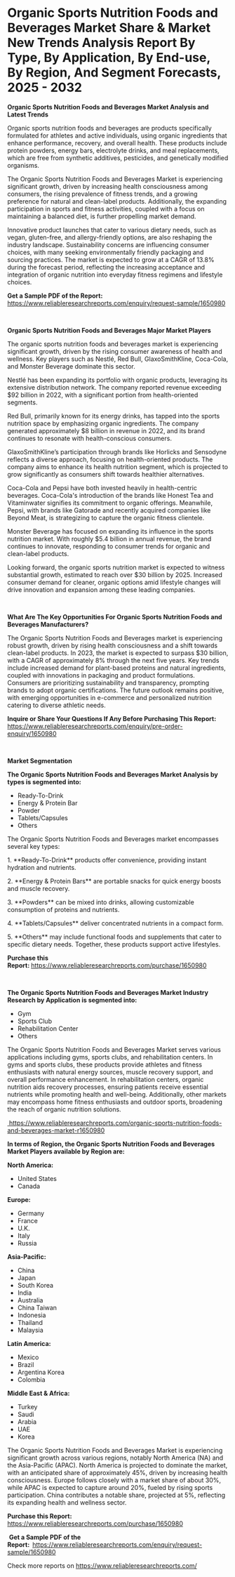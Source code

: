 <p><h1>Organic Sports Nutrition Foods and Beverages Market Share & Market New Trends Analysis Report By Type, By Application, By End-use, By Region, And Segment Forecasts, 2025 - 2032</h1></p><p><strong>Organic Sports Nutrition Foods and Beverages Market Analysis and Latest Trends</strong></p>
<p><p>Organic sports nutrition foods and beverages are products specifically formulated for athletes and active individuals, using organic ingredients that enhance performance, recovery, and overall health. These products include protein powders, energy bars, electrolyte drinks, and meal replacements, which are free from synthetic additives, pesticides, and genetically modified organisms.</p><p>The Organic Sports Nutrition Foods and Beverages Market is experiencing significant growth, driven by increasing health consciousness among consumers, the rising prevalence of fitness trends, and a growing preference for natural and clean-label products. Additionally, the expanding participation in sports and fitness activities, coupled with a focus on maintaining a balanced diet, is further propelling market demand. </p><p>Innovative product launches that cater to various dietary needs, such as vegan, gluten-free, and allergy-friendly options, are also reshaping the industry landscape. Sustainability concerns are influencing consumer choices, with many seeking environmentally friendly packaging and sourcing practices. The market is expected to grow at a CAGR of 13.8% during the forecast period, reflecting the increasing acceptance and integration of organic nutrition into everyday fitness regimens and lifestyle choices.</p></p>
<p><strong>Get a Sample PDF of the Report:&nbsp;</strong> <a href="https://www.reliableresearchreports.com/enquiry/request-sample/1650980?utm_campaign=3207&utm_medium=2&utm_source=Github&utm_content=ia&utm_term=23032025&utm_id=organic-sports-nutrition-foods-and-beverages">https://www.reliableresearchreports.com/enquiry/request-sample/1650980</a></p>
<p>&nbsp;</p>
<p><strong>Organic Sports Nutrition Foods and Beverages Major Market Players</strong></p>
<p><p>The organic sports nutrition foods and beverages market is experiencing significant growth, driven by the rising consumer awareness of health and wellness. Key players such as Nestlé, Red Bull, GlaxoSmithKline, Coca-Cola, and Monster Beverage dominate this sector.</p><p>Nestlé has been expanding its portfolio with organic products, leveraging its extensive distribution network. The company reported revenue exceeding $92 billion in 2022, with a significant portion from health-oriented segments.</p><p>Red Bull, primarily known for its energy drinks, has tapped into the sports nutrition space by emphasizing organic ingredients. The company generated approximately $8 billion in revenue in 2022, and its brand continues to resonate with health-conscious consumers.</p><p>GlaxoSmithKline’s participation through brands like Horlicks and Sensodyne reflects a diverse approach, focusing on health-oriented products. The company aims to enhance its health nutrition segment, which is projected to grow significantly as consumers shift towards healthier alternatives.</p><p>Coca-Cola and Pepsi have both invested heavily in health-centric beverages. Coca-Cola's introduction of the brands like Honest Tea and Vitaminwater signifies its commitment to organic offerings. Meanwhile, Pepsi, with brands like Gatorade and recently acquired companies like Beyond Meat, is strategizing to capture the organic fitness clientele.</p><p>Monster Beverage has focused on expanding its influence in the sports nutrition market. With roughly $5.4 billion in annual revenue, the brand continues to innovate, responding to consumer trends for organic and clean-label products.</p><p>Looking forward, the organic sports nutrition market is expected to witness substantial growth, estimated to reach over $30 billion by 2025. Increased consumer demand for cleaner, organic options amid lifestyle changes will drive innovation and expansion among these leading companies.</p></p>
<p>&nbsp;</p>
<p><strong>What Are The Key Opportunities For Organic Sports Nutrition Foods and Beverages Manufacturers?</strong></p>
<p><p>The Organic Sports Nutrition Foods and Beverages market is experiencing robust growth, driven by rising health consciousness and a shift towards clean-label products. In 2023, the market is expected to surpass $30 billion, with a CAGR of approximately 8% through the next five years. Key trends include increased demand for plant-based proteins and natural ingredients, coupled with innovations in packaging and product formulations. Consumers are prioritizing sustainability and transparency, prompting brands to adopt organic certifications. The future outlook remains positive, with emerging opportunities in e-commerce and personalized nutrition catering to diverse athletic needs.</p></p>
<p><strong>Inquire or Share Your Questions If Any Before Purchasing This Report:</strong> <a href="https://www.reliableresearchreports.com/enquiry/pre-order-enquiry/1650980?utm_campaign=3207&utm_medium=2&utm_source=Github&utm_content=ia&utm_term=23032025&utm_id=organic-sports-nutrition-foods-and-beverages">https://www.reliableresearchreports.com/enquiry/pre-order-enquiry/1650980</a></p>
<p>&nbsp;</p>
<p><strong>Market Segmentation</strong></p>
<p><strong>The Organic Sports Nutrition Foods and Beverages Market Analysis by types is segmented into:</strong></p>
<p><ul><li>Ready-To-Drink</li><li>Energy & Protein Bar</li><li>Powder</li><li>Tablets/Capsules</li><li>Others</li></ul></p>
<p><p>The Organic Sports Nutrition Foods and Beverages market encompasses several key types: </p><p>1. **Ready-To-Drink** products offer convenience, providing instant hydration and nutrients.</p><p>2. **Energy & Protein Bars** are portable snacks for quick energy boosts and muscle recovery.</p><p>3. **Powders** can be mixed into drinks, allowing customizable consumption of proteins and nutrients.</p><p>4. **Tablets/Capsules** deliver concentrated nutrients in a compact form.</p><p>5. **Others** may include functional foods and supplements that cater to specific dietary needs. Together, these products support active lifestyles.</p></p>
<p><strong>Purchase this Report:&nbsp;</strong><a href="https://www.reliableresearchreports.com/purchase/1650980?utm_campaign=3207&utm_medium=2&utm_source=Github&utm_content=ia&utm_term=23032025&utm_id=organic-sports-nutrition-foods-and-beverages">https://www.reliableresearchreports.com/purchase/1650980</a></p>
<p>&nbsp;</p>
<p><strong>The Organic Sports Nutrition Foods and Beverages Market Industry Research by Application is segmented into:</strong></p>
<p><ul><li>Gym</li><li>Sports Club</li><li>Rehabilitation Center</li><li>Others</li></ul></p>
<p><p>The Organic Sports Nutrition Foods and Beverages Market serves various applications including gyms, sports clubs, and rehabilitation centers. In gyms and sports clubs, these products provide athletes and fitness enthusiasts with natural energy sources, muscle recovery support, and overall performance enhancement. In rehabilitation centers, organic nutrition aids recovery processes, ensuring patients receive essential nutrients while promoting health and well-being. Additionally, other markets may encompass home fitness enthusiasts and outdoor sports, broadening the reach of organic nutrition solutions.</p></p>
<p><a href="https://www.reliableresearchreports.com/organic-sports-nutrition-foods-and-beverages-market-r1650980?utm_campaign=3207&utm_medium=2&utm_source=Github&utm_content=ia&utm_term=23032025&utm_id=organic-sports-nutrition-foods-and-beverages">&nbsp;https://www.reliableresearchreports.com/organic-sports-nutrition-foods-and-beverages-market-r1650980</a></p>
<p><strong>In terms of Region, the Organic Sports Nutrition Foods and Beverages Market Players available by Region are:</strong></p>
<p>
    <p> <strong> North America: </strong>
        <ul>
            <li>United States</li>
            <li>Canada</li>
        </ul>
        </p> 
    <p> <strong> Europe: </strong>
        <ul>
            <li>Germany</li>
            <li>France</li>
            <li>U.K.</li>
            <li>Italy</li>
            <li>Russia</li>
        </ul>
        </p> 
    <p> <strong> Asia-Pacific: </strong>
        <ul>
            <li>China</li>
            <li>Japan</li>
            <li>South Korea</li>
            <li>India</li>
            <li>Australia</li>
            <li>China Taiwan</li>
            <li>Indonesia</li>
            <li>Thailand</li>
            <li>Malaysia</li>
        </ul>
        </p> 
    <p> <strong> Latin America: </strong>
        <ul>
            <li>Mexico</li>
            <li>Brazil</li>
            <li>Argentina Korea</li>
            <li>Colombia</li>
        </ul>
        </p> 
    <p> <strong> Middle East & Africa: </strong>
        <ul>
            <li>Turkey</li>
            <li>Saudi</li>
            <li>Arabia</li>
            <li>UAE</li>
            <li>Korea</li>
        </ul>
    </p>
    </p>
<p><p>The Organic Sports Nutrition Foods and Beverages Market is experiencing significant growth across various regions, notably North America (NA) and the Asia-Pacific (APAC). North America is projected to dominate the market, with an anticipated share of approximately 45%, driven by increasing health consciousness. Europe follows closely with a market share of about 30%, while APAC is expected to capture around 20%, fueled by rising sports participation. China contributes a notable share, projected at 5%, reflecting its expanding health and wellness sector.</p></p>
<p><strong>Purchase this Report: </strong><a href="https://www.reliableresearchreports.com/purchase/1650980?utm_campaign=3207&utm_medium=2&utm_source=Github&utm_content=ia&utm_term=23032025&utm_id=organic-sports-nutrition-foods-and-beverages">https://www.reliableresearchreports.com/purchase/1650980</a></p>
<p>&nbsp;<strong>Get a Sample PDF of the Report:&nbsp;&nbsp;</strong><a href="https://www.reliableresearchreports.com/enquiry/request-sample/1650980?utm_campaign=3207&utm_medium=2&utm_source=Github&utm_content=ia&utm_term=23032025&utm_id=organic-sports-nutrition-foods-and-beverages">https://www.reliableresearchreports.com/enquiry/request-sample/1650980</a></p>
<p><strong></strong></p>
<p>Check more reports on <a href="https://www.reliableresearchreports.com/?utm_campaign=3207&utm_medium=2&utm_source=Github&utm_content=ia&utm_term=23032025&utm_id=organic-sports-nutrition-foods-and-beverages">https://www.reliableresearchreports.com/</a></p>